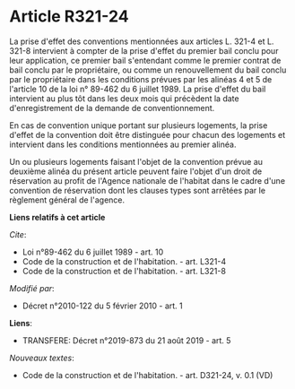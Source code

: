 # Article R321-24

La prise d'effet des conventions mentionnées aux articles L. 321-4 et L. 321-8 intervient à compter de la prise d'effet du
premier bail conclu pour leur application, ce premier bail s'entendant comme le premier contrat de bail conclu par le
propriétaire, ou comme un renouvellement du bail conclu par le propriétaire dans les conditions prévues par les alinéas 4 et
5 de l'article 10 de la loi n° 89-462 du 6 juillet 1989. La prise d'effet du bail intervient au plus tôt dans les deux mois
qui précèdent la date d'enregistrement de la demande de conventionnement. 

En cas de convention unique portant sur plusieurs logements, la prise d'effet de la convention doit être distinguée pour
chacun des logements et intervient dans les conditions mentionnées au premier alinéa. 

Un ou plusieurs logements faisant l'objet de la convention prévue au deuxième alinéa du présent article peuvent faire l'objet
d'un droit de réservation au profit de l'Agence nationale de l'habitat dans le cadre d'une convention de réservation dont les
clauses types sont arrêtées par le règlement général de l'agence.

**Liens relatifs à cet article**

_Cite_:

  - Loi n°89-462 du 6 juillet 1989 - art. 10
  - Code de la construction et de l'habitation. - art. L321-4
  - Code de la construction et de l'habitation. - art. L321-8

_Modifié par_:

  - Décret n°2010-122 du 5 février 2010 - art. 1

**Liens**:

  - TRANSFERE: Décret n°2019-873 du 21 août 2019 - art. 5

_Nouveaux textes_:

  - Code de la construction et de l'habitation. - art. D321-24, v. 0.1 (VD)
